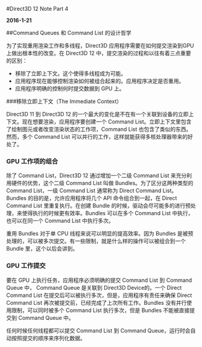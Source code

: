 #Direct3D 12 Note Part 4

**2016-1-21**

##Command Queues 和 Command List 的设计哲学

为了实现重用渲染工作和多线程，Direct3D 应用程序需要在如何提交渲染到GPU上做出根本性的改变。在 Direct3D 12 中，提交渲染的过程和以往有着三点重要的区别：

* 移除了立即上下文。这个使得多线程成为可能。
* 应用程序现在能够控制渲染如何被组合起来的。应用程序决定是否重用。
* 应用程序明确的控制何时提交数据到 GPU 上。

###移除立即上下文（The Immediate Context）

Direct3D 11 到 Direct3D 12 的一个最大的变化是不在有一个关联到设备的立即上下文。现在想要渲染，应用程序要创建一个 Command List。立即上下文里包含了绘制图元或者改变渲染状态的工作项，Command List 也包含了类似的东西。然而，多个 Command List 可以并行的工作，这样就能获得多核处理器带来的好处了。

### GPU 工作项的组合

除了 Command List，Direct3D 12 通过增加一个二级 Command List 来充分利用硬件的优势，这个二级 Command List 叫做 Bundles。为了区分这两种类型的 Command List，一级 Command List 通常称为 Direct Command List。Bundles 的目的是，允许应用程序将几个 API 命令组合到一起，在 Direct Command List 里重复执行。在创建 Bundle 的时候，驱动会尽可能多的进行预处理，来使得执行的时候更有效率。Bundles 可以在多个 Command List 中执行，也可以在同一个 Command List 中执行多次。

重用 Bundles 对于单 CPU 线程来说可以明显的提高效率。因为 Bundles 是被预处理的，可以被多次提交。有一些限制，就是什么样的操作可以被组合到一个 Bundle 里，这个以后会讲到。

### GPU 工作提交

要在 GPU 上执行任务，应用程序必须明确的提交 Command List 到 Command Queue 中， Command Queue 是关联到 Direct3D Device的。一个 Direct Command List 在提交后可以被执行多次，但是，应用程序有责任来确保 Direct Command List 再次被提交前，已经完成了上次所有工作。Bundles 没有并行使用限制，可以同时被多个 Command List 执行多次，但是 Bundles 不能被直接提交到 Command Queue 中。

任何时候任何线程都可以提交 Command List 到 Command Queue，运行时会自动按照提交的顺序来序列化数据。